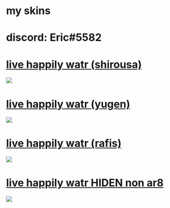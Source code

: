 # my skins

# discord: Eric#5582

# [live happily watr (shirousa)](https://www.dropbox.com/s/e70qpdptk5qlzk4/live%20happily%20watr%20%28shirousa%29.osk?dl=0) 
![](https://cdn.discordapp.com/attachments/707733713504567317/936302058418606080/unknown.png)

# [live happily watr (yugen)](https://www.dropbox.com/s/jnjq0bv35ypresf/live%20happily%20watr%20%28yugen%29.osk?dl=0) 
![](https://cdn.discordapp.com/attachments/707733713504567317/936302774671532082/unknown.png)

# [live happily watr (rafis)](https://www.dropbox.com/s/3k1rc9p6kfwyomy/live%20happily%20watr%20%28rafis%29.osk?dl=0) 
![](https://cdn.discordapp.com/attachments/707733713504567317/936305124966543360/unknown.png)

# [live happily watr HIDEN non ar8](https://www.dropbox.com/s/sz0foryd5uz16zr/live%20happily%20watr%20HIDEN.osk?dl=0) 
![](https://cdn.discordapp.com/attachments/733102505621454898/937180846857809940/unknown.png)
